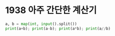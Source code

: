 # 1938 아주 간단한 계산기



```python
a, b = map(int, input().split())
print(a+b); print(a-b); print(a*b); print(a//b)
```
